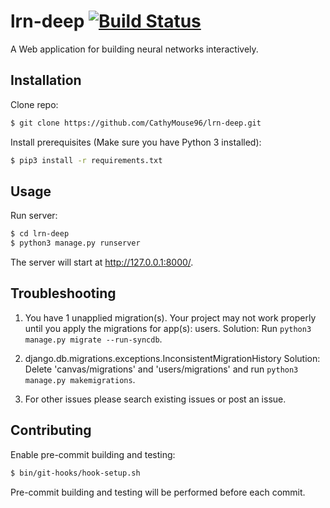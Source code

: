 # lrn-deep [![Build Status](https://travis-ci.org/CathyMouse96/lrn-deep.svg?branch=master)](https://travis-ci.org/CathyMouse96/lrn-deep)
A Web application for building neural networks interactively.

## Installation
Clone repo:
```sh
$ git clone https://github.com/CathyMouse96/lrn-deep.git
```

Install prerequisites (Make sure you have Python 3 installed):
```sh
$ pip3 install -r requirements.txt
```

## Usage
Run server:
```sh
$ cd lrn-deep
$ python3 manage.py runserver
```

The server will start at http://127.0.0.1:8000/.

## Troubleshooting
1. You have 1 unapplied migration(s). Your project may not work properly until you apply the migrations for app(s): users.
Solution: Run `python3 manage.py migrate --run-syncdb`.

2. django.db.migrations.exceptions.InconsistentMigrationHistory
Solution: Delete 'canvas/migrations' and 'users/migrations' and run `python3 manage.py makemigrations`.

3. For other issues please search existing issues or post an issue.

## Contributing
Enable pre-commit building and testing:
```sh
$ bin/git-hooks/hook-setup.sh
```

Pre-commit building and testing will be performed before each commit.
